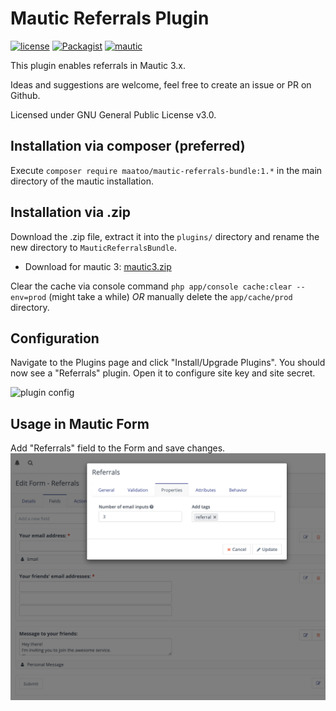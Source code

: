 # Mautic Referrals Plugin

[![license](https://img.shields.io/packagist/v/maatoo/mautic-referrals-bundle.svg)](https://packagist.org/packages/maatoo/mautic-referrals-bundle) 
[![Packagist](https://img.shields.io/packagist/l/maatoo/mautic-referrals-bundle.svg)](LICENSE)
[![mautic](https://img.shields.io/badge/mautic-3-blue.svg)](https://www.mautic.org/mixin/referrals/)

This plugin enables referrals in Mautic 3.x.

Ideas and suggestions are welcome, feel free to create an issue or PR on Github.

Licensed under GNU General Public License v3.0.

## Installation via composer (preferred)

Execute `composer require maatoo/mautic-referrals-bundle:1.*` in the main directory of the mautic installation.

## Installation via .zip
Download the .zip file, extract it into the `plugins/` directory and rename the new directory to `MauticReferralsBundle`.

* Download for mautic 3: [mautic3.zip](https://github.com/maatoo-io/mauticreferralsbundle/archive/main.zip)

Clear the cache via console command `php app/console cache:clear --env=prod` (might take a while) *OR* manually delete the `app/cache/prod` directory.

## Configuration
Navigate to the Plugins page and click "Install/Upgrade Plugins". You should now see a "Referrals" plugin. Open it to configure site key and site secret.

![plugin config](/doc/config.png?raw=true "plugin config")

## Usage in Mautic Form
Add "Referrals" field to the Form and save changes.
![mautic form](/doc/form_preview.png?raw=true "Mautic Form with Referrals")
